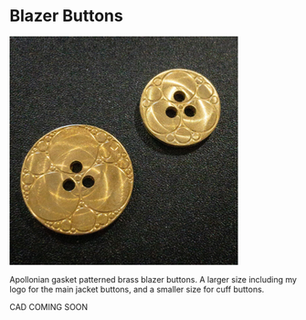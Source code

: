 # Blazer Buttons

<img src="buttons.jpg" alt="buttons" width="400"/>

Apollonian gasket patterned brass blazer buttons.  A larger size including my logo for the main jacket buttons, and a smaller size for cuff buttons.

CAD COMING SOON
